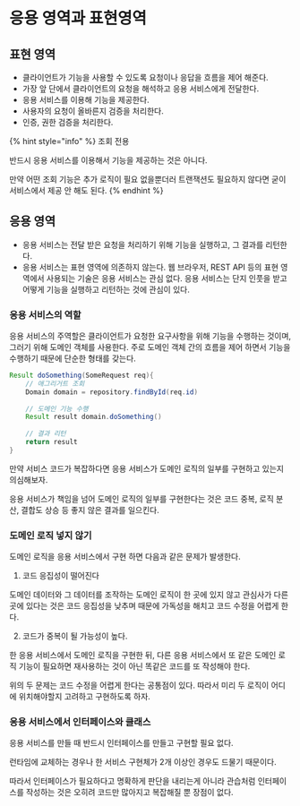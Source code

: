 # 응용 영역과 표현영역

## 표현 영역&#x20;

* 클라이언트가 기능을 사용할 수 있도록 요청이나 응답을 흐름을 제어 해준다.
* 가장 앞 단에서 클라이언트의 요청을 해석하고 응용 서비스에게 전달한다.
* 응용 서비스를 이용해 기능을 제공한다.&#x20;
* 사용자의 요청이 올바른지 검증을 처리한다.
* 인증, 권한 검증을 처리한다.

{% hint style="info" %}
조회 전용&#x20;

반드시 응용 서비스를 이용해서 기능을 제공하는 것은 아니다.&#x20;

만약 어떤 조회 기능은 추가 로직이 필요 없을뿐더러 트랜잭션도 필요하지 않다면 굳이 서비스에서 제공 안 해도 된다.
{% endhint %}



## 응용 영역&#x20;

* 응용 서비스는 전달 받은 요청을 처리하기 위해 기능을 실행하고, 그 결과를 리턴한다.&#x20;
* 응용 서비스는 표현 영역에 의존하지 않는다. 웹 브라우저, REST API 등의 표현 영역에서 사용되는 기술은 응용 서비스는 관심 없다. 응용 서비스는 단지 인풋을 받고 어떻게 기능을 실행하고 리턴하는 것에 관심이 있다.

### 응용 서비스의 역할&#x20;

응용 서비스의 주역할은 클라이언트가 요청한 요구사항을 위해 기능을 수행하는 것이며, 그러기 위해 도메인 객체를 사용한다. 주로 도메인 객체 간의 흐름을 제어 하면서 기능을 수행하기 때문에 단순한 형태를 갖는다.

```java
Result doSomething(SomeRequest req){
    // 애그리거트 조회    
    Domain domain = repository.findById(req.id)
    
    // 도메인 기능 수행 
    Result result domain.doSomething()
    
    // 결과 리턴
    return result
}
```

만약 서비스 코드가 복잡하다면 응용 서비스가 도메인 로직의 일부를 구현하고 있는지 의심해보자.

응용 서비스가 책임을 넘어 도메인 로직의 일부를 구현한다는 것은 코드 중복, 로직 분산, 결합도 상승 등 좋지 않은 결과를 일으킨다.



### 도메인 로직 넣지 않기

도메인 로직을 응용 서비스에서 구현 하면 다음과 같은 문제가 발생한다.

1. 코드 응집성이 떨어진다&#x20;

도메인 데이터와 그 데이터를 조작하는 도메인 로직이 한 곳에 있지 않고 관심사가 다른 곳에 있다는 것은 코드 응집성을 낮추며 때문에 가독성을 해치고 코드 수정을 어렵게 한다.

2. 코드가 중복이 될 가능성이 높다.

한 응용 서비스에서 도메인 로직을 구현한 뒤, 다른 응용 서비스에서 또 같은 도메인 로직 기능이 필요하면 재사용하는 것이 아닌 똑같은 코드를 또 작성해야 한다.&#x20;



위의 두 문제는 코드 수정을 어렵게 한다는 공통점이 있다. 따라서 미리 두 로직이 어디에 위치해야할지 고려하고 구현하도록 하자.



### 응용 서비스에서 인터페이스와 클래스

응용 서비스를 만들 때 반드시 인터페이스를 만들고 구현할 필요 없다.&#x20;

런타임에 교체하는 경우나 한 서비스 구현체가 2개 이상인 경우도 드물기 때문이다.&#x20;

따라서 인터페이스가 필요하다고 명확하게 판단을 내리는게 아니라 관습처럼 인터페이스를 작성하는 것은 오히려 코드만 많아지고 복잡해질 뿐 장점이 없다.



